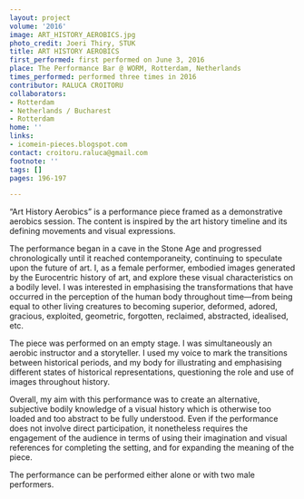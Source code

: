 ```yaml
---
layout: project
volume: '2016'
image: ART_HISTORY_AEROBICS.jpg
photo_credit: Joeri Thiry, STUK
title: ART HISTORY AEROBICS
first_performed: first performed on June 3, 2016
place: The Performance Bar @ WORM, Rotterdam, Netherlands
times_performed: performed three times in 2016
contributor: RALUCA CROITORU
collaborators:
- Rotterdam
- Netherlands / Bucharest
- Rotterdam
home: ''
links:
- icomein-pieces.blogspot.com
contact: croitoru.raluca@gmail.com
footnote: ''
tags: []
pages: 196-197

---
```


“Art History Aerobics” is a performance piece framed as a demonstrative aerobics session. The content is inspired by the art history timeline and its defining movements and visual expressions.

The performance began in a cave in the Stone Age and progressed chronologically until it reached contemporaneity, continuing to speculate upon the future of art. I, as a female performer, embodied images generated by the Eurocentric history of art, and explore these visual characteristics on a bodily level. I was interested in emphasising the transformations that have occurred in the perception of the human body throughout time—from being equal to other living creatures to becoming superior, deformed, adored, gracious, exploited, geometric, forgotten, reclaimed, abstracted, idealised, etc.

The piece was performed on an empty stage. I was simultaneously an aerobic instructor and a storyteller. I used my voice to mark the transitions between historical periods, and my body for illustrating and emphasising different states of historical representations, questioning the role and use of images throughout history.

Overall, my aim with this performance was to create an alternative, subjective bodily knowledge of a visual history which is otherwise too loaded and too abstract to be fully understood. Even if the performance does not involve direct participation, it nonetheless requires the engagement of the audience in terms of using their imagination and visual references for completing the setting, and for expanding the meaning of the piece.

The performance can be performed either alone or with two male performers.
